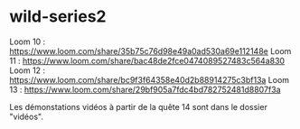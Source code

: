 # wild-series2

Loom 10 : https://www.loom.com/share/35b75c76d98e49a0ad530a69e112148e
Loom 11 : https://www.loom.com/share/bac48de2fce0474089527483c564a830
Loom 12 : https://www.loom.com/share/bc9f3f64358e40d2b88914275c3bf13a
Loom 13 : https://www.loom.com/share/29bf905a7fdc4bd782752481d8807f3a

Les démonstations vidéos à partir de la quête 14 sont dans le dossier "vidéos".
